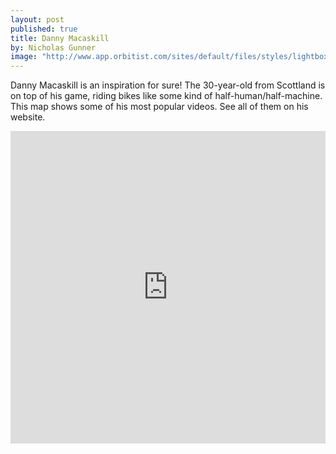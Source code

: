```yaml
---
layout: post
published: true
title: Danny Macaskill
by: Nicholas Gunner
image: "http://www.app.orbitist.com/sites/default/files/styles/lightbox_800/public/images/Screen%20Shot%202015-04-24%20at%206.37.48%20AM.png"
---
```

Danny Macaskill is an inspiration for sure! The 30-year-old from Scottland is on top of his game, riding bikes like some kind of half-human/half-machine. This map shows some of his most popular videos. See all of them on his website.

<iframe width="100%" height="500px" src="http://app.orbitist.com/embed-dark/186" frameborder="0" allowfullscreen></iframe>